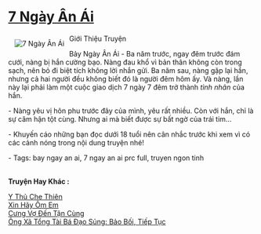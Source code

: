 <a href="https://utruyen.com/7-ngay-an-ai/2065/" title="7 Ngày Ân Ái"><h1>7 Ngày Ân Ái</h1></a><div style="display:table"><img align="right" style="float: left; padding: 10px;" src="https://utruyen.com/images/story/200x260/7-ngay-an-ai.jpg" alt="7 Ngày Ân Ái">Giới Thiệu Truyện<p></p>Bảy Ngày Ân Ái - Ba năm trước, ngay đêm trước đám cưới, nàng bị hắn cường bạo. Nàng đau khổ vì bản thân không còn trong sạch, nên bỏ đi biệt tích không lời nhắn gửi. Ba năm sau, nàng gặp lại hắn, nhưng cả hai người đều không biết đó là người đêm hôm ấy. Và nàng, lần này lại phải làm một cuộc giao dịch 7 ngày 7 đêm trở thành <em>tình nhân</em> của hắn.<p></p> - Nàng yêu vị hôn phu trước đây của mình, yêu rất nhiều. Còn với hắn, chỉ là sự căm hận tột cùng. Nhưng ai mà biết được sự bất ngờ của trái tim…<p></p> - Khuyến cáo những bạn đọc dưới 18 tuổi nên cân nhắc trước khi xem vì có các cảnh nóng trong nội dung truyện nhé!<p></p> - Tags: bay ngay an ai, 7 ngay an ai prc full, truyen ngon tinh</div><p><br><b>Truyện Hay Khác :</b></p><a href="https://utruyen.com/y-thu-che-thien/1628/" alt="Y Thủ Che Thiên">Y Thủ Che Thiên</a><br/><a href="https://github.com/quanluxury/truyenhot/tree/master/truyenhay/17265/" alt="Xin Hãy Ôm Em">Xin Hãy Ôm Em</a><br/><a href="https://github.com/quanluxury/truyenhot/tree/master/truyenhay/19169/" alt="Cưng Vợ Đến Tận Cùng">Cưng Vợ Đến Tận Cùng</a><br/><a href="https://truyenngontinhay.wordpress.com/2019/10/03/ong-xa-tong-tai-ba-dao-sung-bao-boi-tiep-tuc/" alt="Ông Xã Tổng Tài Bá Đạo Sủng: Bảo Bối, Tiếp Tục">Ông Xã Tổng Tài Bá Đạo Sủng: Bảo Bối, Tiếp Tục</a><br/>